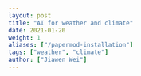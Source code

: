 ```yaml
---
layout: post
title: "AI for weather and climate"
date: 2021-01-20
weight: 1
aliases: ["/papermod-installation"]
tags: ["weather", "climate"]
author: ["Jiawen Wei"]
---
```


